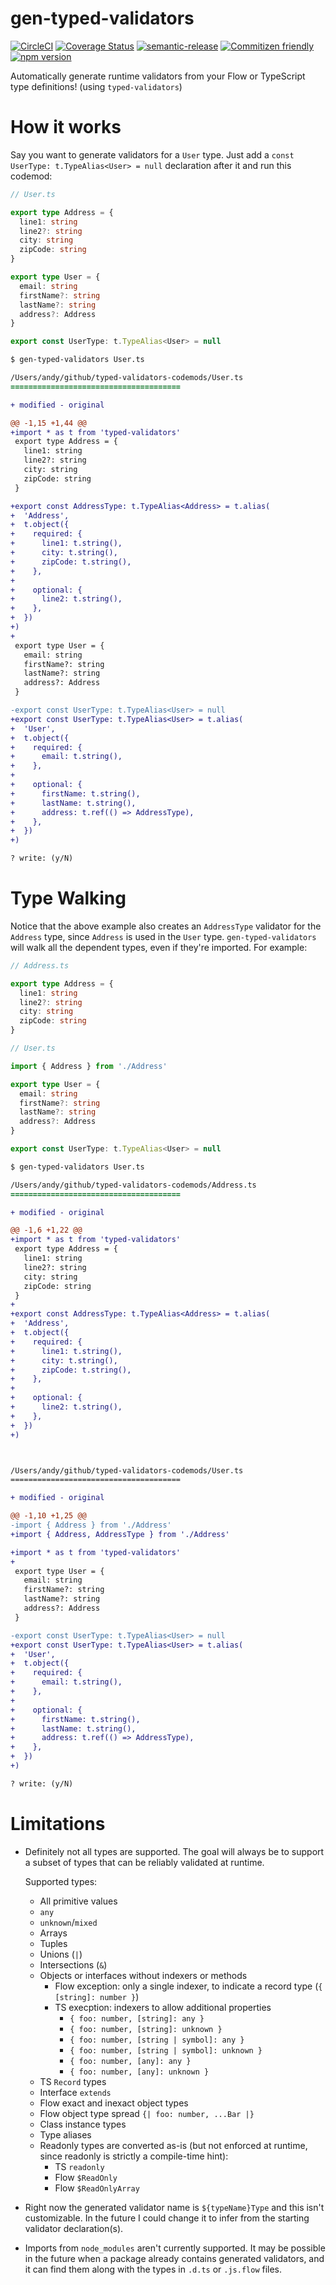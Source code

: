 # gen-typed-validators

[![CircleCI](https://circleci.com/gh/jcoreio/gen-typed-validators.svg?style=svg)](https://circleci.com/gh/jcoreio/gen-typed-validators)
[![Coverage Status](https://codecov.io/gh/jcoreio/gen-typed-validators/branch/master/graph/badge.svg)](https://codecov.io/gh/jcoreio/gen-typed-validators)
[![semantic-release](https://img.shields.io/badge/%20%20%F0%9F%93%A6%F0%9F%9A%80-semantic--release-e10079.svg)](https://github.com/semantic-release/semantic-release)
[![Commitizen friendly](https://img.shields.io/badge/commitizen-friendly-brightgreen.svg)](http://commitizen.github.io/cz-cli/)
[![npm version](https://badge.fury.io/js/gen-typed-validators.svg)](https://badge.fury.io/js/gen-typed-validators)

Automatically generate runtime validators from your Flow or TypeScript type definitions! (using `typed-validators`)

# How it works

Say you want to generate validators for a `User` type. Just add a `const UserType: t.TypeAlias<User> = null` declaration
after it and run this codemod:

```ts
// User.ts

export type Address = {
  line1: string
  line2?: string
  city: string
  zipCode: string
}

export type User = {
  email: string
  firstName?: string
  lastName?: string
  address?: Address
}

export const UserType: t.TypeAlias<User> = null
```

```diff
$ gen-typed-validators User.ts

/Users/andy/github/typed-validators-codemods/User.ts
======================================

+ modified - original

@@ -1,15 +1,44 @@
+import * as t from 'typed-validators'
 export type Address = {
   line1: string
   line2?: string
   city: string
   zipCode: string
 }

+export const AddressType: t.TypeAlias<Address> = t.alias(
+  'Address',
+  t.object({
+    required: {
+      line1: t.string(),
+      city: t.string(),
+      zipCode: t.string(),
+    },
+
+    optional: {
+      line2: t.string(),
+    },
+  })
+)
+
 export type User = {
   email: string
   firstName?: string
   lastName?: string
   address?: Address
 }

-export const UserType: t.TypeAlias<User> = null
+export const UserType: t.TypeAlias<User> = t.alias(
+  'User',
+  t.object({
+    required: {
+      email: t.string(),
+    },
+
+    optional: {
+      firstName: t.string(),
+      lastName: t.string(),
+      address: t.ref(() => AddressType),
+    },
+  })
+)

? write: (y/N)
```

# Type Walking

Notice that the above example also creates an `AddressType` validator for the `Address` type, since `Address` is used in the `User` type. `gen-typed-validators` will walk all the dependent
types, even if they're imported. For example:

```ts
// Address.ts

export type Address = {
  line1: string
  line2?: string
  city: string
  zipCode: string
}

// User.ts

import { Address } from './Address'

export type User = {
  email: string
  firstName?: string
  lastName?: string
  address?: Address
}

export const UserType: t.TypeAlias<User> = null
```

```diff
$ gen-typed-validators User.ts

/Users/andy/github/typed-validators-codemods/Address.ts
======================================

+ modified - original

@@ -1,6 +1,22 @@
+import * as t from 'typed-validators'
 export type Address = {
   line1: string
   line2?: string
   city: string
   zipCode: string
 }
+
+export const AddressType: t.TypeAlias<Address> = t.alias(
+  'Address',
+  t.object({
+    required: {
+      line1: t.string(),
+      city: t.string(),
+      zipCode: t.string(),
+    },
+
+    optional: {
+      line2: t.string(),
+    },
+  })
+)



/Users/andy/github/typed-validators-codemods/User.ts
======================================

+ modified - original

@@ -1,10 +1,25 @@
-import { Address } from './Address'
+import { Address, AddressType } from './Address'

+import * as t from 'typed-validators'
+
 export type User = {
   email: string
   firstName?: string
   lastName?: string
   address?: Address
 }

-export const UserType: t.TypeAlias<User> = null
+export const UserType: t.TypeAlias<User> = t.alias(
+  'User',
+  t.object({
+    required: {
+      email: t.string(),
+    },
+
+    optional: {
+      firstName: t.string(),
+      lastName: t.string(),
+      address: t.ref(() => AddressType),
+    },
+  })
+)

? write: (y/N)
```

# Limitations

- Definitely not all types are supported. The goal will always be to support a subset of types that can be reliably validated at runtime.

  Supported types:
  - All primitive values
  - `any`
  - `unknown`/`mixed`
  - Arrays
  - Tuples
  - Unions (`|`)
  - Intersections (`&`)
  - Objects or interfaces without indexers or methods
    - Flow exception: only a single indexer, to indicate a record type (`{ [string]: number }`)
    - TS execption: indexers to allow additional properties
      - `{ foo: number, [string]: any }`
      - `{ foo: number, [string]: unknown }`
      - `{ foo: number, [string | symbol]: any }`
      - `{ foo: number, [string | symbol]: unknown }`
      - `{ foo: number, [any]: any }`
      - `{ foo: number, [any]: unknown }`
  - TS `Record` types
  - Interface `extends`
  - Flow exact and inexact object types
  - Flow object type spread `{| foo: number, ...Bar |}`
  - Class instance types
  - Type aliases
  - Readonly types are converted as-is (but not enforced at runtime, since readonly is strictly a compile-time hint):
    - TS `readonly`
    - Flow `$ReadOnly`
    - Flow `$ReadOnlyArray`
 
- Right now the generated validator name is `${typeName}Type` and this isn't customizable. In the future I could change it to infer from the starting validator declaration(s).
- Imports from `node_modules` aren't currently supported. It may be possible in the future when a package already contains generated validators, and it can find them along with
  the types in `.d.ts` or `.js.flow` files.
